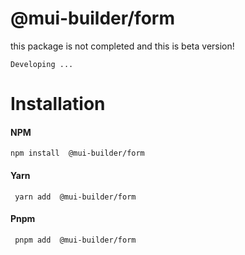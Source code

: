 # @mui-builder/form
this package is not completed and this is beta version!
```
Developing ...
```

# Installation

#### NPM
```
npm install  @mui-builder/form
```

#### Yarn
```
 yarn add  @mui-builder/form
```

#### Pnpm
```
 pnpm add  @mui-builder/form
```